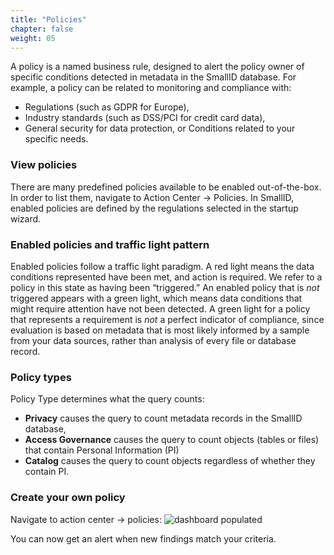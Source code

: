 ```yaml
---
title: "Policies"
chapter: false
weight: 05
---
```


A policy is a named business rule, designed to alert the policy owner of specific conditions detected in metadata in the SmallID database.
For example, a policy can be related to monitoring and compliance with:

- Regulations (such as GDPR for Europe),
- Industry standards (such as DSS/PCI for credit card data),
- General security for data protection, or Conditions related to your specific needs.


### View policies
There are many predefined policies available to be enabled out-of-the-box. In order to list them, navigate to Action Center -> Policies.
In SmallID, enabled policies are defined by the regulations selected in the startup wizard.

### Enabled policies and traffic light pattern
Enabled policies follow a traffic light paradigm.  A red light means the data conditions represented have been met, and action is required.  We refer to a policy in this state as having been “triggered.”  An enabled policy that is *not* triggered appears with a green light, which means data conditions that might require attention have not been detected.  A green light for a policy that represents a requirement is *not* a perfect indicator of compliance, since evaluation is based on metadata that is most likely informed by a sample from your data sources, rather than analysis of every file or database record.

### Policy types
Policy Type determines what the query counts:

- __Privacy__ causes the query to count metadata records in the SmallID database,
- __Access Governance__ causes the query to count objects (tables or files) that contain Personal Information (PI)
- __Catalog__ causes the query to count objects regardless of whether they contain PI.

### Create your own policy
Navigate to action center -> policies:
![dashboard populated](/images/business_tools/policy_devday.png)

You can now get an alert when new findings match your criteria.


